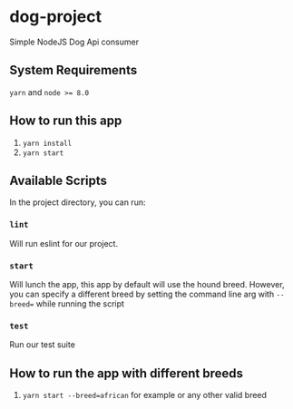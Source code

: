 # dog-project
Simple NodeJS Dog Api consumer

## System Requirements

`yarn` and `node >= 8.0`

## How to run this app

1. `yarn install`
2. `yarn start`

## Available Scripts

In the project directory, you can run:


### `lint`

Will run eslint for our project.<br>

### `start`

Will lunch the app, this app by default will use the hound breed. However, you can specify a different breed by setting the command line arg with `--breed=` while running the script<br>

### `test`

Run our test suite<br>

## How to run the app with different breeds

1. `yarn start --breed=african` for example or any other valid breed